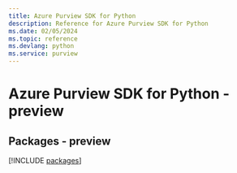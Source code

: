 ```yaml
---
title: Azure Purview SDK for Python
description: Reference for Azure Purview SDK for Python
ms.date: 02/05/2024
ms.topic: reference
ms.devlang: python
ms.service: purview
---
```

# Azure Purview SDK for Python - preview
## Packages - preview
[!INCLUDE [packages](purview-index.md)]